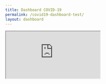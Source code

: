 ```yaml
---
title: Dashboard COVID-19
permalink: /covid19-dashboard-test/
layout: dashboard
---
```


<div class="iframe-container">



<iframe src="https://ce4-peru.github.io/dashboard/dashboard_covid_20200528_test.html"
</iframe>

</div>
